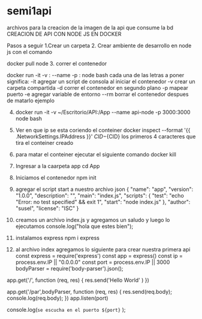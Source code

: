 # semi1api
archivos para la creacion de la imagen de la api que consume la bd
CREACION DE API  CON NODE JS  EN DOCKER

Pasos a seguir 
1.Crear un carpeta
2. Crear ambiente de desarrollo en node js con el comando

  docker pull node
3. correr el contenedor

docker run -it  -v <carpetaDeAPI>:<cualquierCarpeta> --name<nombreContenedor> -p <puertoLocal>:<PuertoAxponer> node bash
  cada una de las letras a poner significa:
-it agregar un script de consola al iniciar el contenedor
-v crear un carpeta compartida
-d correr el contenedor en segundo plano
-p mapear puerto
-e agregar variable de entorno
--rm borrar el contenedor despues de matarlo ejemplo
  
 4. docker run -it -v ~/Escritorio/API:/App --name api-node -p 3000:3000 node bash
 5. Ver en que ip se esta coriendo el conteiner 
 docker inspect --format '{{ .NetworkSettings.IPAddress }}' ${CID}
 -${CID} los primeros 4 caracteres que tira el conteiner creado
 6. para matar el conteiner ejecutar el siguiente comando
  docker kill <nombredelcontainer>
 7. Ingresar a la caarpeta app
    cd App
 8. Iniciamos el contenedor
    npm init

10. agregar el script start a nuestro archivo json
{
  "name": "app",
  "version": "1.0.0",
  "description": "",
  "main": "index.js",
  "scripts": {
    "test": "echo \"Error: no test specified\" && exit 1",
    "start": "node index.js"
  },
  "author": "susel",
  "license": "ISC"
}

11. creamos un archivo index.js y agregamos un saludo y luego lo ejecutamos
console.log("hola que estes bien");

12. instalamos express
npm i express 

13. al archivo index agregamos lo siguiente para crear nuestra primera api
const express = require('express')
const app = express()
const ip = process.env.IP || "0.0.0.0"
const port =  process.env.IP || 3000
bodyParser = require('body-parser').json();

app.get('/', function (req, res) {
  res.send('Hello World' )
})

app.get('/par',bodyParser, function (req, res) {
  res.send(req.body);
  console.log(req.body);
})
app.listen(port)

console.log(`se escucha en el puerto ${port}` );




